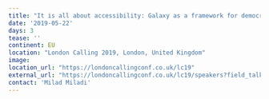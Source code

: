 ```yaml
---
title: "It is all about accessibility: Galaxy as a framework for democratizing Oxford Nanopore data analysis"
date: '2019-05-22'
days: 3
tease: ''
continent: EU
location: "London Calling 2019, London, United Kingdom"
image:
location_url: "https://londoncallingconf.co.uk/lc19"
external_url: "https://londoncallingconf.co.uk/lc19/speakers?field_talk_value=data#Itisallaboutaccessibility%3AGalaxyasaframeworkfordemocratizingOxfordNanoporedataanalysisMiladMiladi&modal=Itisallaboutaccessibility%3AGalaxyasaframeworkfordemocratizingOxfordNanoporedataanalysisMiladMiladi"
contact: 'Milad Miladi'
---
```

